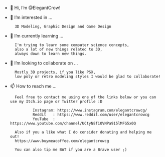 - 👋 Hi, I’m @ElegantCrow!
- 👀 I’m interested in ...

        3D Modeling, Graphic Design and Game Design

- 🌱 I’m currently learning ...

        I'm trying to learn some computer science concepts,
        also a lot of new things related to 3D,
        always down to learn new things.

- 💞️ I’m looking to collaborate on ...
        
        Mostly 3D projects, if you like PSX, 
        low poly or retro modeling styles I would be glad to collaborate!
        
- 📫 How to reach me ...

        Feel free to contact me using one of the links below or you can use my Itch.io page or Twitter profile :D

                Instagram: https://www.instagram.com/elegantcrowcg/
                Reddit   : https://www.reddit.com/user/elegantcrowcg
                YouTube  : https://www.youtube.com/channel/UCtyN8fiOVNPa915lMFG5x0Q

        Also if you a like what I do consider donating and helping me out!
        https://www.buymeacoffee.com/elegantcrowcg
        
        You can also tip me BAT if you are a Brave user ;)

<!---
ElegantCrow/ElegantCrow is a ✨ special ✨ repository because its `README.md` (this file) appears on your GitHub profile.
You can click the Preview link to take a look at your changes.
--->
